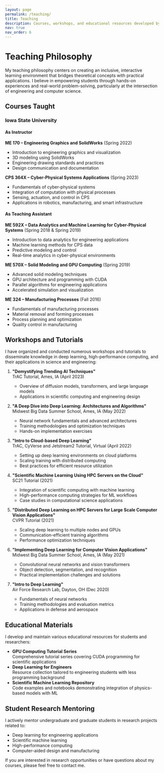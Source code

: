 ```yaml
---
layout: page
permalink: /teaching/
title: Teaching
description: Courses, workshops, and educational resources developed by Aditya Balu
nav: true
nav_order: 6
---
```


# Teaching Philosophy

My teaching philosophy centers on creating an inclusive, interactive learning environment that bridges theoretical concepts with practical applications. I believe in empowering students through hands-on experiences and real-world problem-solving, particularly at the intersection of engineering and computer science.

## Courses Taught

### Iowa State University

#### As Instructor

**ME 170 – Engineering Graphics and SolidWorks** (Spring 2022)

- Introduction to engineering graphics and visualization
- 3D modeling using SolidWorks
- Engineering drawing standards and practices
- Design communication and documentation

**CPS 364X – Cyber-Physical Systems Applications** (Spring 2023)

- Fundamentals of cyber-physical systems
- Integration of computation with physical processes
- Sensing, actuation, and control in CPS
- Applications in robotics, manufacturing, and smart infrastructure

#### As Teaching Assistant

**ME 592X – Data Analytics and Machine Learning for Cyber-Physical Systems** (Spring 2018 & Spring 2019)

- Introduction to data analytics for engineering applications
- Machine learning methods for CPS data
- Predictive modeling and control
- Real-time analytics in cyber-physical environments

**ME 570X – Solid Modeling and GPU Computing** (Spring 2019)

- Advanced solid modeling techniques
- GPU architecture and programming with CUDA
- Parallel algorithms for engineering applications
- Accelerated simulation and visualization

**ME 324 – Manufacturing Processes** (Fall 2016)

- Fundamentals of manufacturing processes
- Material removal and forming processes
- Process planning and optimization
- Quality control in manufacturing

## Workshops and Tutorials

I have organized and conducted numerous workshops and tutorials to disseminate knowledge in deep learning, high-performance computing, and their applications in science and engineering:

1. **"Demystifying Trending AI Techniques"**  
   TrAC Tutorial, Ames, IA (April 2023)

   - Overview of diffusion models, transformers, and large language models
   - Applications in scientific computing and engineering design

2. **"A Deep Dive into Deep Learning: Architectures and Algorithms"**  
   Midwest Big Data Summer School, Ames, IA (May 2022)

   - Neural network fundamentals and advanced architectures
   - Training methodologies and optimization techniques
   - Hands-on implementation exercises

3. **"Intro to Cloud-based Deep Learning"**  
   TrAC, CyVerse and Jetstream2 Tutorial, Virtual (April 2022)

   - Setting up deep learning environments on cloud platforms
   - Scaling training with distributed computing
   - Best practices for efficient resource utilization

4. **"Scientific Machine Learning Using HPC Servers on the Cloud"**  
   SC21 Tutorial (2021)

   - Integration of scientific computing with machine learning
   - High-performance computing strategies for ML workflows
   - Case studies in computational science applications

5. **"Distributed Deep Learning on HPC Servers for Large Scale Computer Vision Applications"**  
   CVPR Tutorial (2021)

   - Scaling deep learning to multiple nodes and GPUs
   - Communication-efficient training algorithms
   - Performance optimization techniques

6. **"Implementing Deep Learning for Computer Vision Applications"**  
   Midwest Big Data Summer School, Ames, IA (May 2021)

   - Convolutional neural networks and vision transformers
   - Object detection, segmentation, and recognition
   - Practical implementation challenges and solutions

7. **"Intro to Deep Learning"**  
   Air Force Research Lab, Dayton, OH (Dec 2020)
   - Fundamentals of neural networks
   - Training methodologies and evaluation metrics
   - Applications in defense and aerospace

## Educational Materials

I develop and maintain various educational resources for students and researchers:

- **GPU Computing Tutorial Series**  
  Comprehensive tutorial series covering CUDA programming for scientific applications
- **Deep Learning for Engineers**  
  Resource collection tailored to engineering students with less programming background
- **Scientific Machine Learning Repository**  
  Code examples and notebooks demonstrating integration of physics-based models with ML

## Student Research Mentoring

I actively mentor undergraduate and graduate students in research projects related to:

- Deep learning for engineering applications
- Scientific machine learning
- High-performance computing
- Computer-aided design and manufacturing

If you are interested in research opportunities or have questions about my courses, please feel free to contact me.
